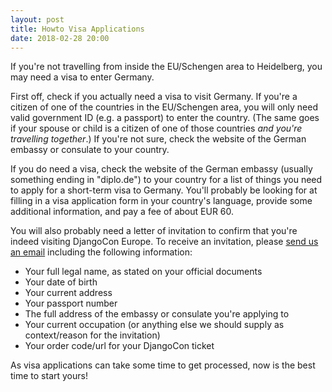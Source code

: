 ```yaml
---
layout: post
title: Howto Visa Applications
date: 2018-02-28 20:00
---
```


If you're not travelling from inside the EU/Schengen area to Heidelberg, you may need a visa to enter Germany.

<!-- more -->

First off, check if you actually need a visa to visit Germany. If you're a citizen of one of the countries in the
EU/Schengen area, you will only need valid government ID (e.g. a passport) to enter the country. (The same goes if your
spouse or child is a citizen of one of those countries *and you're travelling together*.) If you're not sure, check the
website of the German embassy or consulate to your country.

If you do need a visa, check the website of the German embassy (usually something ending in "diplo.de") to your country
for a list of things you need to apply for a short-term visa to Germany. You'll probably be looking for at filling in a
visa application form in your country's language, provide some additional information, and pay a fee of about EUR 60.

You will also probably need a letter of invitation to confirm that you're indeed visiting DjangoCon Europe. To receive
an invitation, please [send us an email](mailto:2018@djangocon.eu) including the following information:

- Your full legal name, as stated on your official documents
- Your date of birth
- Your current address
- Your passport number
- The full address of the embassy or consulate you're applying to
- Your current occupation (or anything else we should supply as context/reason for the invitation)
- Your order code/url for your DjangoCon ticket

As visa applications can take some time to get processed, now is the best time to start yours!
